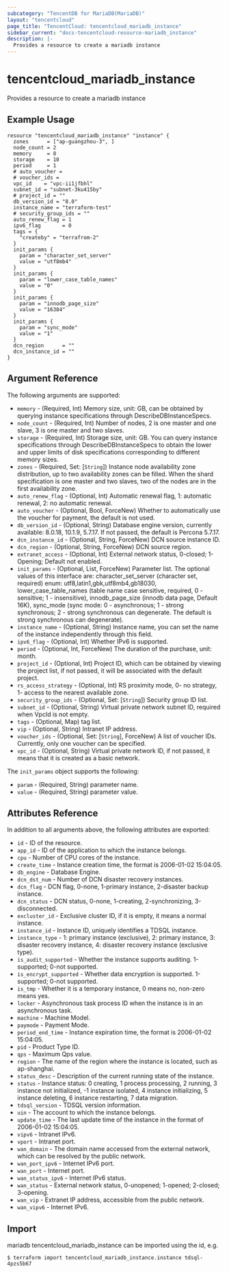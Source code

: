 ```yaml
---
subcategory: "TencentDB for MariaDB(MariaDB)"
layout: "tencentcloud"
page_title: "TencentCloud: tencentcloud_mariadb_instance"
sidebar_current: "docs-tencentcloud-resource-mariadb_instance"
description: |-
  Provides a resource to create a mariadb instance
---
```


# tencentcloud_mariadb_instance

Provides a resource to create a mariadb instance

## Example Usage

```hcl
resource "tencentcloud_mariadb_instance" "instance" {
  zones      = ["ap-guangzhou-3", ]
  node_count = 2
  memory     = 8
  storage    = 10
  period     = 1
  # auto_voucher =
  # voucher_ids =
  vpc_id    = "vpc-ii1jfbhl"
  subnet_id = "subnet-3ku415by"
  # project_id = ""
  db_version_id = "8.0"
  instance_name = "terraform-test"
  # security_group_ids = ""
  auto_renew_flag = 1
  ipv6_flag       = 0
  tags = {
    "createby" = "terrafrom-2"
  }
  init_params {
    param = "character_set_server"
    value = "utf8mb4"
  }
  init_params {
    param = "lower_case_table_names"
    value = "0"
  }
  init_params {
    param = "innodb_page_size"
    value = "16384"
  }
  init_params {
    param = "sync_mode"
    value = "1"
  }
  dcn_region      = ""
  dcn_instance_id = ""
}
```

## Argument Reference

The following arguments are supported:

* `memory` - (Required, Int) Memory size, unit: GB, can be obtained by querying instance specifications through DescribeDBInstanceSpecs.
* `node_count` - (Required, Int) Number of nodes, 2 is one master and one slave, 3 is one master and two slaves.
* `storage` - (Required, Int) Storage size, unit: GB. You can query instance specifications through DescribeDBInstanceSpecs to obtain the lower and upper limits of disk specifications corresponding to different memory sizes.
* `zones` - (Required, Set: [`String`]) Instance node availability zone distribution, up to two availability zones can be filled. When the shard specification is one master and two slaves, two of the nodes are in the first availability zone.
* `auto_renew_flag` - (Optional, Int) Automatic renewal flag, 1: automatic renewal, 2: no automatic renewal.
* `auto_voucher` - (Optional, Bool, ForceNew) Whether to automatically use the voucher for payment, the default is not used.
* `db_version_id` - (Optional, String) Database engine version, currently available: 8.0.18, 10.1.9, 5.7.17. If not passed, the default is Percona 5.7.17.
* `dcn_instance_id` - (Optional, String, ForceNew) DCN source instance ID.
* `dcn_region` - (Optional, String, ForceNew) DCN source region.
* `extranet_access` - (Optional, Int) External network status, 0-closed; 1- Opening; Default not enabled.
* `init_params` - (Optional, List, ForceNew) Parameter list. The optional values of this interface are: character_set_server (character set, required) enum: utf8,latin1,gbk,utf8mb4,gb18030, lower_case_table_names (table name case sensitive, required, 0 - sensitive; 1 - insensitive), innodb_page_size (innodb data page, Default 16K), sync_mode (sync mode: 0 - asynchronous; 1 - strong synchronous; 2 - strong synchronous can degenerate. The default is strong synchronous can degenerate).
* `instance_name` - (Optional, String) Instance name, you can set the name of the instance independently through this field.
* `ipv6_flag` - (Optional, Int) Whether IPv6 is supported.
* `period` - (Optional, Int, ForceNew) The duration of the purchase, unit: month.
* `project_id` - (Optional, Int) Project ID, which can be obtained by viewing the project list, if not passed, it will be associated with the default project.
* `rs_access_strategy` - (Optional, Int) RS proximity mode, 0- no strategy, 1- access to the nearest available zone.
* `security_group_ids` - (Optional, Set: [`String`]) Security group ID list.
* `subnet_id` - (Optional, String) Virtual private network subnet ID, required when VpcId is not empty.
* `tags` - (Optional, Map) tag list.
* `vip` - (Optional, String) Intranet IP address.
* `voucher_ids` - (Optional, Set: [`String`], ForceNew) A list of voucher IDs. Currently, only one voucher can be specified.
* `vpc_id` - (Optional, String) Virtual private network ID, if not passed, it means that it is created as a basic network.

The `init_params` object supports the following:

* `param` - (Required, String) parameter name.
* `value` - (Required, String) parameter value.

## Attributes Reference

In addition to all arguments above, the following attributes are exported:

* `id` - ID of the resource.
* `app_id` - ID of the application to which the instance belongs.
* `cpu` - Number of CPU cores of the instance.
* `create_time` - Instance creation time, the format is 2006-01-02 15:04:05.
* `db_engine` - Database Engine.
* `dcn_dst_num` - Number of DCN disaster recovery instances.
* `dcn_flag` - DCN flag, 0-none, 1-primary instance, 2-disaster backup instance.
* `dcn_status` - DCN status, 0-none, 1-creating, 2-synchronizing, 3-disconnected.
* `excluster_id` - Exclusive cluster ID, if it is empty, it means a normal instance.
* `instance_id` - Instance ID, uniquely identifies a TDSQL instance.
* `instance_type` - 1: primary instance (exclusive), 2: primary instance, 3: disaster recovery instance, 4: disaster recovery instance (exclusive type).
* `is_audit_supported` - Whether the instance supports auditing. 1-supported; 0-not supported.
* `is_encrypt_supported` - Whether data encryption is supported. 1-supported; 0-not supported.
* `is_tmp` - Whether it is a temporary instance, 0 means no, non-zero means yes.
* `locker` - Asynchronous task process ID when the instance is in an asynchronous task.
* `machine` - Machine Model.
* `paymode` - Payment Mode.
* `period_end_time` - Instance expiration time, the format is 2006-01-02 15:04:05.
* `pid` - Product Type ID.
* `qps` - Maximum Qps value.
* `region` - The name of the region where the instance is located, such as ap-shanghai.
* `status_desc` - Description of the current running state of the instance.
* `status` - Instance status: 0 creating, 1 process processing, 2 running, 3 instance not initialized, -1 instance isolated, 4 instance initializing, 5 instance deleting, 6 instance restarting, 7 data migration.
* `tdsql_version` - TDSQL version information.
* `uin` - The account to which the instance belongs.
* `update_time` - The last update time of the instance in the format of 2006-01-02 15:04:05.
* `vipv6` - Intranet IPv6.
* `vport` - Intranet port.
* `wan_domain` - The domain name accessed from the external network, which can be resolved by the public network.
* `wan_port_ipv6` - Internet IPv6 port.
* `wan_port` - Internet port.
* `wan_status_ipv6` - Internet IPv6 status.
* `wan_status` - External network status, 0-unopened; 1-opened; 2-closed; 3-opening.
* `wan_vip` - Extranet IP address, accessible from the public network.
* `wan_vipv6` - Internet IPv6.


## Import

mariadb tencentcloud_mariadb_instance can be imported using the id, e.g.
```
$ terraform import tencentcloud_mariadb_instance.instance tdsql-4pzs5b67
```

